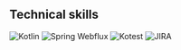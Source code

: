 ## Technical skills

<p align="left"> 
 <img alt="Kotlin" src="https://img.shields.io/badge/kotlin-7F52FF.svg?&style=for-the-badge&logo=kotlin&logoColor=white" />
 <img alt="Spring Webflux" src="https://img.shields.io/badge/SpringWebflux-6DB33F?style=for-the-badge&logo=Spring&logoColor=white">
 <img alt="Kotest" src="https://img.shields.io/badge/Kotest-12133F?style=for-the-badge&logo=Kotlin&logoColor=blue">
 <img alt="JIRA" src="https://img.shields.io/badge/mkdocs-0052CC?style=for-the-badge&logo=Jira&logoColor=white">
</p>
